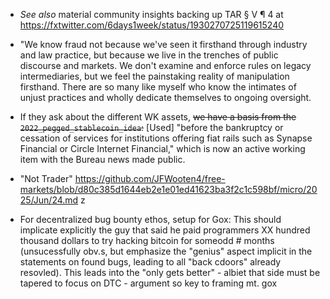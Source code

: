 - _See also_ material community insights backing up TAR § V ¶ 4 at https://fxtwitter.com/6days1week/status/1930270725119615240

- "We know fraud not because we've seen it firsthand through industry and law practice, but because we live in the trenches of public discourse and markets. We don't examine and enforce rules on legacy intermediaries, but we feel the painstaking reality of manipulation firsthand. There are so many like myself who know the intimates of unjust practices and wholly dedicate themselves to ongoing oversight.

- If they ask about the different WK assets, ~~we have a basis from the `2022_pegged_stablecoin_idea`:~~ [Used] "before the bankruptcy or cessation of services for institutions offering fiat rails such as Synapse Financial or Circle Internet Financial," which is now an active working item with the Bureau news made public.

- "Not Trader" https://github.com/JFWooten4/free-markets/blob/d80c385d1644eb2e1e01ed41623ba3f2c1c598bf/micro/2025/Jun/24.md
z
- For decentralized bug bounty ethos, setup  for Gox:  This should implicate explicitly the guy that said he paid programmers XX hundred thousand dollars to try hacking bitcoin for someodd # months (unsucessfully obv.s, but emphasize the "genius" aspect implicit in the statements on found bugs, leading to all "back cdoors" already resovled). This leads into the "only gets better" - albiet that side must be tapered to focus on DTC - argument so key to framing mt. gox 
